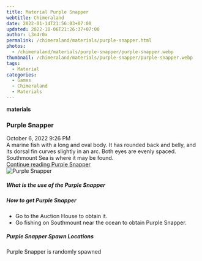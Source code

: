 ```yaml
---
title: Material Purple Snapper
webtitle: Chimeraland
date: 2022-01-14T21:56:03+07:00
updated: 2022-10-06T21:26:37+07:00
author: L3n4r0x
permalink: /chimeraland/materials/purple-snapper.html
photos:
  - /chimeraland/materials/purple-snapper/purple-snapper.webp
thumbnail: /chimeraland/materials/purple-snapper/purple-snapper.webp
tags:
  - Material
categories:
  - Games
  - Chimeraland
  - Materials
---
```


<section id="bootstrap-wrapper">
  <link
    rel="stylesheet"
    href="https://cdn.statically.io/gh/dimaslanjaka/Web-Manajemen/40ac3225/css/bootstrap-4.5-wrapper.css"
  />
  <div
    class="row g-0 border rounded overflow-hidden flex-md-row mb-4 shadow-sm position-relative"
  >
    <div class="col p-4 d-flex flex-column position-static">
      <strong class="d-inline-block mb-2 text-success">materials</strong>
      <h3 class="mb-0">Purple Snapper</h3>
      <div class="mb-1 text-muted">October 6, 2022 9:26 PM</div>
      <div class="mb-2 border p-1">
        A marine fish with a long and oval body. It has rounded back and belly,
        and its dorsal fin curves slightly in an arc. Both eyes are evenly
        spaced. Southmount Sea is where it may be found.
      </div>
      <a href="#" class="stretched-link d-none"
        >Continue reading Purple Snapper</a
      >
    </div>
    <div class="col-auto d-none d-lg-block">
      <img
        src="/chimeraland/materials/purple-snapper/purple-snapper.webp"
        alt="Purple Snapper"
      />
    </div>
  </div>
  <div class="row">
    <div class="col-lg-6 col-12 mb-2">
      <div class="card">
        <div class="card-body">
          <h5 class="card-title">What is the use of the Purple Snapper</h5>
          <div class="card-text"><ul></ul></div>
        </div>
      </div>
    </div>
    <div class="col-lg-6 col-12 mb-2">
      <div class="card">
        <div class="card-body">
          <h5 class="card-title">How to get Purple Snapper</h5>
          <div class="card-text">
            <ul>
              <li>Go to the Auction House to obtain it.</li>
              <li>
                Go fishing on Southmount near the ocean to obtain Purple
                Snapper.
              </li>
            </ul>
          </div>
        </div>
      </div>
    </div>
    <div class="col-12 mb-2">
      <h5>Purple Snapper Spawn Locations</h5>
      <p>Purple Snapper is randomly spawned</p>
    </div>
  </div>
</section>